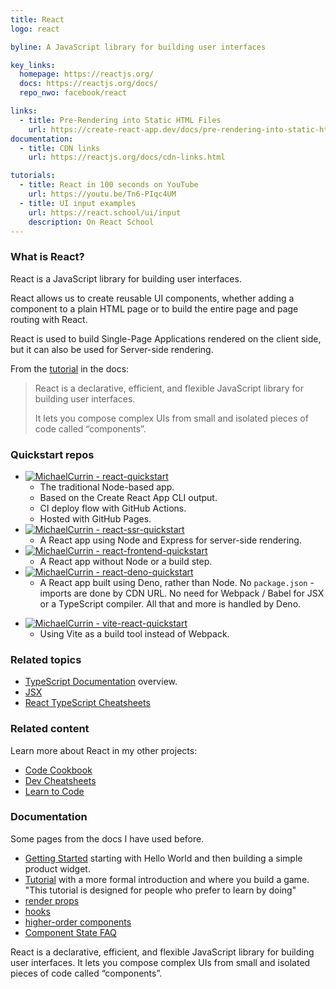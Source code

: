 ```yaml
---
title: React
logo: react

byline: A JavaScript library for building user interfaces

key_links:
  homepage: https://reactjs.org/
  docs: https://reactjs.org/docs/
  repo_nwo: facebook/react

links:
  - title: Pre-Rendering into Static HTML Files
    url: https://create-react-app.dev/docs/pre-rendering-into-static-html-files
documentation:
  - title: CDN links 
    url: https://reactjs.org/docs/cdn-links.html

tutorials:
  - title: React in 100 seconds on YouTube
    url: https://youtu.be/Tn6-PIqc4UM
  - title: UI input examples
    url: https://react.school/ui/input
    description: On React School
---
```


### What is React?

React is a JavaScript library for building user interfaces.

React allows us to create reusable UI components, whether adding a component to a plain HTML page or to build the entire page and page routing with React.

React is used to build Single-Page Applications rendered on the client side, but it can also be used for Server-side rendering.

From the [tutorial](https://reactjs.org/tutorial/tutorial.html#overview) in the docs:

> React is a declarative, efficient, and flexible JavaScript library for building user interfaces. 
> 
> It lets you compose complex UIs from small and isolated pieces of code called “components”.

### Quickstart repos

- [![MichaelCurrin - react-quickstart](https://img.shields.io/static/v1?label=MichaelCurrin&message=react-quickstart&color=blue&logo=github)](https://github.com/MichaelCurrin/react-quickstart)
    * The traditional Node-based app.
    * Based on the Create React App CLI output.
    * CI deploy flow with GitHub Actions.
    * Hosted with GitHub Pages.
- [![MichaelCurrin - react-ssr-quickstart](https://img.shields.io/static/v1?label=MichaelCurrin&message=react-ssr-quickstart&color=blue&logo=github)](https://github.com/MichaelCurrin/react-ssr-quickstart)
    * A React app using Node and Express for server-side rendering.
- [![MichaelCurrin - react-frontend-quickstart](https://img.shields.io/static/v1?label=MichaelCurrin&message=react-frontend-quickstart&color=blue&logo=github)](https://github.com/MichaelCurrin/react-frontend-quickstart)
    * A React app without Node or a build step.
- [![MichaelCurrin - react-deno-quickstart](https://img.shields.io/static/v1?label=MichaelCurrin&message=react-deno-quickstart&color=blue&logo=github)](https://github.com/MichaelCurrin/react-deno-quickstart)
    * A React app built using Deno, rather than Node. No `package.json` - imports are done by CDN URL. No need for Webpack / Babel for JSX or a TypeScript compiler. All that and more is handled by Deno.
* [![MichaelCurrin - vite-react-quickstart](https://img.shields.io/static/v1?label=MichaelCurrin&message=vite-react-quickstart&color=blue&logo=github)](https://github.com/MichaelCurrin/vite-react-quickstart)
    - Using Vite as a build tool instead of Webpack.

### Related topics

* [TypeScript Documentation](https://www.typescriptlang.org/docs/handbook/) overview.
* [JSX](https://www.typescriptlang.org/docs/handbook/jsx.html)
* [React TypeScript Cheatsheets](https://react-typescript-cheatsheet.netlify.app/)

### Related content

Learn more about React in my other projects:

* [Code Cookbook](https://michaelcurrin.github.io/code-cookbook/recipes/javascript/packages/react/)
* [Dev Cheatsheets](https://michaelcurrin.github.io/dev-cheatsheets/cheatsheets/javascript/packages/react/)
* [Learn to Code](https://github.com/MichaelCurrin/learn-to-code/blob/master/en/topics/scripting_languages/JavaScript/libraries/react.md)

### Documentation

Some pages from the docs I have used before.

* [Getting Started](https://reactjs.org/docs/hello-world.html) starting with Hello World and then building a simple product widget.
* [Tutorial](https://reactjs.org/tutorial/tutorial.html#before-we-start-the-tutorial) with a more formal introduction and where you build a game. "This tutorial is designed for people who prefer to learn by doing"
* [render props](https://reactjs.org/docs/render-props.html)
* [hooks](https://reactjs.org/docs/hooks-intro.html)
* [higher-order components](https://reactjs.org/docs/higher-order-components.html)
* [Component State FAQ](https://reactjs.org/docs/faq-state.html)


React is a declarative, efficient, and flexible JavaScript library for building user interfaces. It lets you compose complex UIs from small and isolated pieces of code called “components”.
